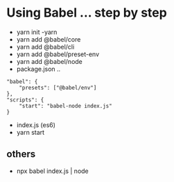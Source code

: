 # Using Babel ... step by step

- yarn init -yarn
- yarn add @babel/core 
- yarn add @babel/cli 
- yarn add @babel/preset-env 
- yarn add @babel/node 
- package.json .. 
```
"babel": {
    "presets": ["@babel/env"]
}, 
"scripts": {
    "start": "babel-node index.js" 
}
```
- index.js (es6)
- yarn start




## others

- npx babel index.js | node 